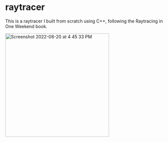 # raytracer

This is a raytracer I built from scratch using C++, following the Raytracing in One Weekend book. 


<img width="331" alt="Screenshot 2022-08-20 at 4 45 33 PM" src="https://user-images.githubusercontent.com/81039266/185739740-ad873a24-4d86-4de2-8672-5c8351b2c48f.png">
